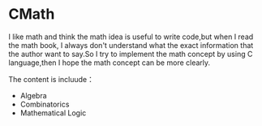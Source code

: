 # CMath
I like math and think the math idea is useful
to write code,but when I read the math book,
I always don't understand what the exact information
that the author want to say.So I try to implement
the math concept by using C language,then I hope
the math concept can be more clearly.   
    
The content is incluude：     
- Algebra   
- Combinatorics   
- Mathematical Logic